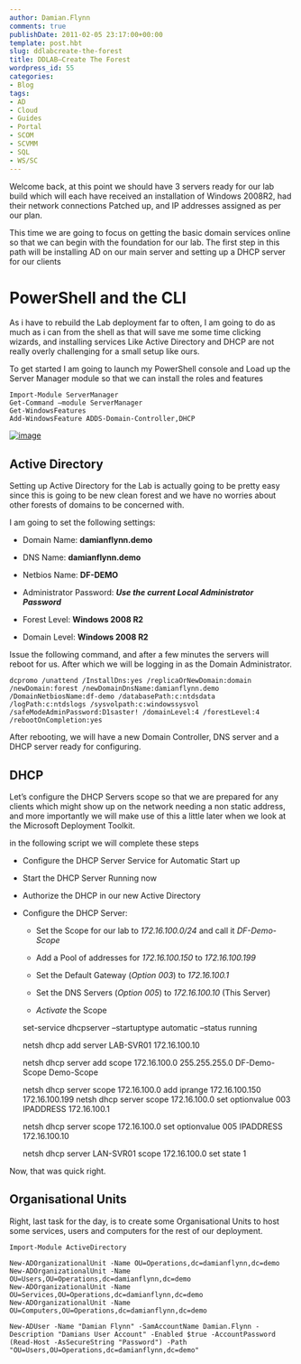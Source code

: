 ```yaml
---
author: Damian.Flynn
comments: true
publishDate: 2011-02-05 23:17:00+00:00
template: post.hbt
slug: ddlabcreate-the-forest
title: DDLAB–Create The Forest
wordpress_id: 55
categories:
- Blog
tags:
- AD
- Cloud
- Guides
- Portal
- SCOM
- SCVMM
- SQL
- WS/SC
---
```


Welcome back, at this point we should have 3 servers ready for our lab build which will each have received an installation of Windows 2008R2, had their network connections Patched up, and IP addresses assigned as per our plan.

This time we are going to focus on getting the basic domain services online so that we can begin with the foundation for our lab. The first step in this path will be installing AD on our main server and setting up a DHCP server for our clients

# PowerShell and the CLI

As i have to rebuild the Lab deployment far to often, I am going to do as much as i can from the shell as that will save me some time clicking wizards, and installing services Like Active Directory and DHCP are not really overly challenging for a small setup like ours.

To get started I am going to launch my PowerShell console and Load up the Server Manager module so that we can install the roles and features  
    
    Import-Module ServerManager
    Get-Command –module ServerManager
    Get-WindowsFeatures
    Add-WindowsFeature ADDS-Domain-Controller,DHCP




[![image](http://blogstorage.damianflynn.com/wp-content/uploads/2011/02/image_thumb11.png)](http://blogstorage.damianflynn.com/wp-content/uploads/2011/02/image11.png)




## Active Directory




Setting up Active Directory for the Lab is actually going to be pretty easy since this is going to be new clean forest and we have no worries about other forests of domains to be concerned with.




I am going to set the following settings:






  * Domain Name: **damianflynn.demo** 

  * DNS Name: **damianflynn.demo** 

  * Netbios Name: **DF-DEMO** 

  * Administrator Password: **_Use the current Local Administrator Password_** 

  * Forest Level: **Windows 2008 R2** 

  * Domain Level: **Windows 2008 R2**



Issue the following command, and after a few minutes the servers will reboot for us. After which we will be logging in as the Domain Administrator.
    
    dcpromo /unattend /InstallDns:yes /replicaOrNewDomain:domain /newDomain:forest /newDomainDnsName:damianflynn.demo /DomainNetbiosName:df-demo /databasePath:c:ntdsdata /logPath:c:ntdslogs /sysvolpath:c:windowssysvol /safeModeAdminPassword:D1saster! /domainLevel:4 /forestLevel:4 /rebootOnCompletion:yes




After rebooting, we will have a new Domain Controller, DNS server and a DHCP server ready for configuring.




## DHCP




Let’s configure the DHCP Servers scope so that we are prepared for any clients which might show up on the network needing a non static address, and more importantly we will make use of this a little later when we look at the Microsoft Deployment Toolkit.




in the following script we will complete these steps






  * Configure the DHCP Server Service for Automatic Start up 

  * Start the DHCP Server Running now 

  * Authorize the DHCP in our new Active Directory 

  * Configure the DHCP Server: 


    * Set the Scope for our lab to _172.16.100.0/24_ and call it _DF-Demo-Scope_ 

    * Add a Pool of addresses for _172.16.100.150_ to _172.16.100.199_ 

    * Set the Default Gateway (_Option 003_) to _172.16.100.1_ 

    * Set the DNS Servers (_Option 005_) to _172.16.100.10_ (This Server) 

    * _Activate_ the Scope 
    
    set-service dhcpserver –startuptype automatic –status running
    
    netsh dhcp add server LAB-SVR01 172.16.100.10
    
    netsh dhcp server add scope 172.16.100.0 255.255.255.0 DF-Demo-Scope Demo-Scope
    
    netsh dhcp server scope 172.16.100.0 add iprange 172.16.100.150 172.16.100.199
    netsh dhcp server scope 172.16.100.0 set optionvalue 003 IPADDRESS 172.16.100.1
    
    netsh dhcp server scope 172.16.100.0 set optionvalue 005 IPADDRESS 172.16.100.10
    
    netsh dhcp server LAN-SVR01 scope 172.16.100.0 set state 1




Now, that was quick right.




## Organisational Units




Right, last task for the day, is to create some Organisational Units to host some services, users and computers for the rest of our deployment.
    
    Import-Module ActiveDirectory 
    
    New-ADOrganizationalUnit -Name OU=Operations,dc=damianflynn,dc=demo
    New-ADOrganizationalUnit -Name OU=Users,OU=Operations,dc=damianflynn,dc=demo
    New-ADOrganizationalUnit -Name OU=Services,OU=Operations,dc=damianflynn,dc=demo
    New-ADOrganizationalUnit -Name OU=Computers,OU=Operations,dc=damianflynn,dc=demo
    
    New-ADUser -Name "Damian Flynn" -SamAccountName Damian.Flynn -Description "Damians User Account" -Enabled $true -AccountPassword (Read-Host -AsSecureString "Password") -Path "OU=Users,OU=Operations,dc=damianflynn,dc=demo"
